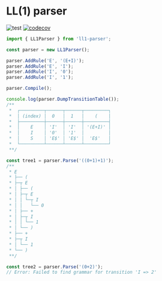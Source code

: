 # LL(1) parser

![test](https://github.com/Imperger/ll1-parser/actions/workflows/cicd.yml/badge.svg)
[![codecov](https://codecov.io/gh/Imperger/ll1-parser/branch/main/graph/badge.svg?token=7RZYOF5A7E)](https://codecov.io/gh/Imperger/ll1-parser)

```ts
import { LL1Parser } from 'll1-parser';

const parser = new LL1Parser();

parser.AddRule('E', '(E+I)');
parser.AddRule('E', 'I');
parser.AddRule('I', '0');
parser.AddRule('I', '1');

parser.Compile();

console.log(parser.DumpTransitionTable());
/**
 *  ┌─────────┬──────┬──────┬─────────┐
 *  │ (index) │  0   │  1   │    (    │
 *  ├─────────┼──────┼──────┼─────────┤
 *  │    E    │ 'I'  │ 'I'  │ '(E+I)' │
 *  │    I    │ '0'  │ '1'  │         │
 *  │    S    │ 'E$' │ 'E$' │  'E$'   │
 *  └─────────┴──────┴──────┴─────────┘
 **/

const tree1 = parser.Parse('((0+1)+1)');
/**
 * E
 * ├── (
 * ├─┬ E
 * │ ├── (
 * │ ├─┬ E
 * │ │ └─┬ I
 * │ │   └── 0
 * │ ├── +
 * │ ├─┬ I
 * │ │ └── 1
 * │ └── )
 * ├── +
 * ├─┬ I
 * │ └── 1
 * └── )
 **/

const tree2 = parser.Parse('(0+2)');
// Error: Failed to find grammar for transition 'I => 2'
```
